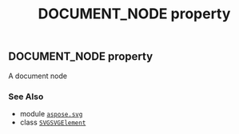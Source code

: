 ﻿---
title: DOCUMENT_NODE property
second_title: Aspose.SVG for Python via .NET API References
description: 
type: docs
weight: 640
url: /python-net/aspose.svg/svgsvgelement/document_node/
is_root: false
---

## DOCUMENT_NODE property


A document node

### See Also
* module [`aspose.svg`](../../)
* class [`SVGSVGElement`](/svg/python-net/aspose.svg/svgsvgelement)
